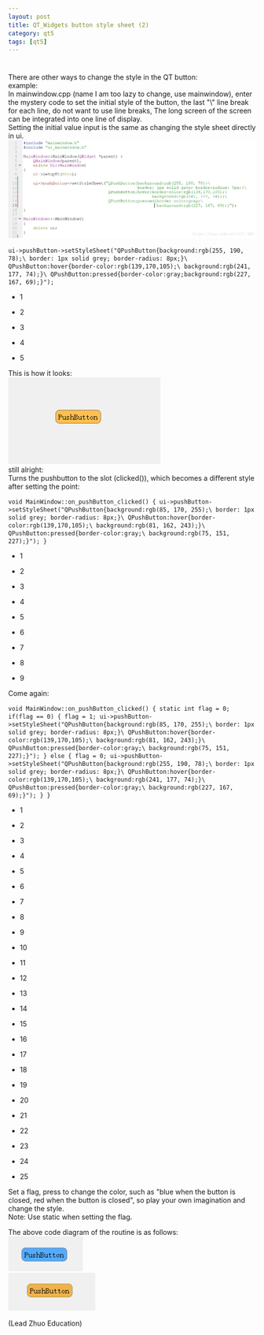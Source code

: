 ```yaml
---
layout: post
title: QT_Widgets button style sheet (2)
category: qt5
tags: [qt5]
---
```

# 

There are other ways to change the style in the QT button:  
example:  
In mainwindow.cpp (name I am too lazy to change, use mainwindow), enter the mystery code to set the initial style of the button, the last "\\" line break for each line, do not want to use line breaks, The long screen of the screen can be integrated into one line of display.  
Setting the initial value input is the same as changing the style sheet directly in ui.  
![ ](./assets/2021-07-25/b92fbbb10d127ed941db280ebc20ef0c.png)
    
    ui->pushButton->setStyleSheet("QPushButton{background:rgb(255, 190, 78);\ border: 1px solid grey; border-radius: 8px;}\ QPushButton:hover{border-color:rgb(139,170,105);\ background:rgb(241, 177, 74);}\ QPushButton:pressed{border-color:gray;background:rgb(227, 167, 69);}"); 
    

* 1

* 2

* 3

* 4

* 5

This is how it looks:  
![ ](./assets/2021-07-25/f56e4ea3b53e2e930ef235370f71840e.png)  
still alright:  
Turns the pushbutton to the slot (clicked()), which becomes a different style after setting the point:
    
    void MainWindow::on_pushButton_clicked() { ui->pushButton->setStyleSheet("QPushButton{background:rgb(85, 170, 255);\ border: 1px solid grey; border-radius: 8px;}\ QPushButton:hover{border-color:rgb(139,170,105);\ background:rgb(81, 162, 243);}\ QPushButton:pressed{border-color:gray;\ background:rgb(75, 151, 227);}"); } 
    

* 1

* 2

* 3

* 4

* 5

* 6

* 7

* 8

* 9

Come again:
    
    void MainWindow::on_pushButton_clicked() { static int flag = 0; if(flag == 0) { flag = 1; ui->pushButton->setStyleSheet("QPushButton{background:rgb(85, 170, 255);\ border: 1px solid grey; border-radius: 8px;}\ QPushButton:hover{border-color:rgb(139,170,105);\ background:rgb(81, 162, 243);}\ QPushButton:pressed{border-color:gray;\ background:rgb(75, 151, 227);}"); } else { flag = 0; ui->pushButton->setStyleSheet("QPushButton{background:rgb(255, 190, 78);\ border: 1px solid grey; border-radius: 8px;}\ QPushButton:hover{border-color:rgb(139,170,105);\ background:rgb(241, 177, 74);}\ QPushButton:pressed{border-color:gray;\ background:rgb(227, 167, 69);}"); } } 
    

* 1

* 2

* 3

* 4

* 5

* 6

* 7

* 8

* 9

* 10

* 11

* 12

* 13

* 14

* 15

* 16

* 17

* 18

* 19

* 20

* 21

* 22

* 23

* 24

* 25

Set a flag, press to change the color, such as "blue when the button is closed, red when the button is closed", so play your own imagination and change the style.  
Note: Use static when setting the flag.

The above code diagram of the routine is as follows:  
![ ](./assets/2021-07-25/9700160fc3b7c25e27ea3869a317b1c7.png)  
![ ](./assets/2021-07-25/d8d5ae61806d6d7d1b906119d89f4221.png)

(Lead Zhuo Education)
